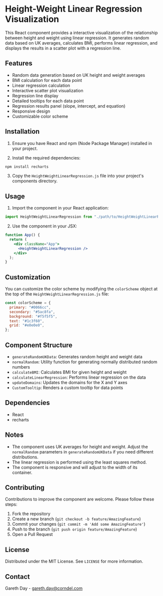 # Height-Weight Linear Regression Visualization

This React component provides a interactive visualization of the relationship between height and weight using linear regression. It generates random data based on UK averages, calculates BMI, performs linear regression, and displays the results in a scatter plot with a regression line.

## Features

- Random data generation based on UK height and weight averages
- BMI calculation for each data point
- Linear regression calculation
- Interactive scatter plot visualization
- Regression line display
- Detailed tooltips for each data point
- Regression results panel (slope, intercept, and equation)
- Responsive design
- Customizable color scheme

## Installation

1. Ensure you have React and npm (Node Package Manager) installed in your project.

2. Install the required dependencies:

```bash
npm install recharts
```

3. Copy the `HeightWeightLinearRegression.js` file into your project's components directory.

## Usage

1. Import the component in your React application:

```jsx
import HeightWeightLinearRegression from "./path/to/HeightWeightLinearRegression";
```

2. Use the component in your JSX:

```jsx
function App() {
  return (
    <div className="App">
      <HeightWeightLinearRegression />
    </div>
  );
}
```

## Customization

You can customize the color scheme by modifying the `colorScheme` object at the top of the `HeightWeightLinearRegression.js` file:

```javascript
const colorScheme = {
  primary: "#0066cc",
  secondary: "#5ac8fa",
  background: "#f5f5f5",
  text: "#1c3f60",
  grid: "#e0e0e0",
};
```

## Component Structure

- `generateRandomUKData`: Generates random height and weight data
- `normalRandom`: Utility function for generating normally distributed random numbers
- `calculateBMI`: Calculates BMI for given height and weight
- `calculateLinearRegression`: Performs linear regression on the data
- `updateDomains`: Updates the domains for the X and Y axes
- `CustomTooltip`: Renders a custom tooltip for data points

## Dependencies

- React
- recharts

## Notes

- The component uses UK averages for height and weight. Adjust the `normalRandom` parameters in `generateRandomUKData` if you need different distributions.
- The linear regression is performed using the least squares method.
- The component is responsive and will adjust to the width of its container.

## Contributing

Contributions to improve the component are welcome. Please follow these steps:

1. Fork the repository
2. Create a new branch (`git checkout -b feature/AmazingFeature`)
3. Commit your changes (`git commit -m 'Add some AmazingFeature'`)
4. Push to the branch (`git push origin feature/AmazingFeature`)
5. Open a Pull Request

## License

Distributed under the MIT License. See `LICENSE` for more information.

## Contact

Gareth Day - gareth.day@corndel.com
